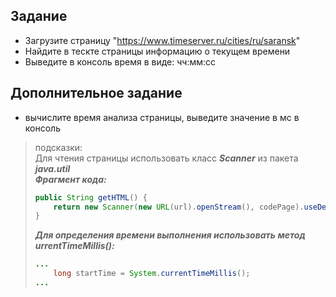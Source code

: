 ## Задание
- Загрузите страницу "https://www.timeserver.ru/cities/ru/saransk"
- Найдите в тескте страницы информацию о текущем времени
- Выведите в консоль время в виде: чч:мм:сс
## Дополнительное задание
- вычислите время анализа страницы, выведите значение в мс в консоль

> подсказки:  
> Для чтения страницы использовать класс ***Scanner*** из пакета ***java.util***  
> ***Фрагмент кода:***
> ```java
> public String getHTML() {
>     return new Scanner(new URL(url).openStream(), codePage).useDelimiter("\\A").next();
> }
> ```  
> ***Для определения времени выполнения использовать метод urrentTimeMillis():***  
> ```java
> ...
>     long startTime = System.currentTimeMillis();
> ...
> ```
